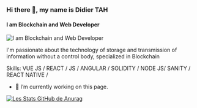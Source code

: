 

### Hi there 👋, my name is Didier TAH
#### I am Blockchain and Web Developer
![I am Blockchain and Web Developer](https://arturssmirnovs.github.io/github-profile-readme-generator/images/banner.png)

 I'm passionate about the technology of storage and transmission of information without a control body, specialized in Blockchain

Skills: VUE JS / REACT / JS / ANGULAR  / SOLIDITY /  NODE JS/ SANITY / REACT NATIVE / 

- 🔭 I’m currently working on this page. 













[![Les Stats GitHub de Anurag](https://github-readme-stats.vercel.app/api?username=MrsRobbot)](https://github.com/anuraghazra/github-readme-stats)

